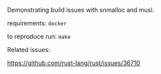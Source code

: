 Demonstrating build issues with snmalloc and musl.

requirements: `docker`

to reproduce run: `make`


Related issues:

https://github.com/rust-lang/rust/issues/36710